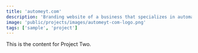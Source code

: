 ```yaml
---
title: 'automeyt.com'
description: 'Branding website of a business that specializes in automations.'
image: 'public/projects/images/automeyt-com-logo.png'
tags: ['sample', 'project']
---
```


This is the content for Project Two.
